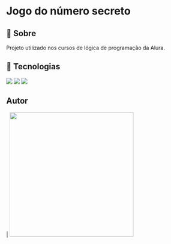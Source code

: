 <h1>Jogo do número secreto</h1>

<h2>📖 Sobre</h2>

<p>Projeto utilizado nos cursos de lógica de programação da Alura.</p>

## 🚀 Tecnologias
<div>
<img src="https://img.shields.io/badge/JavaScript-F7DF1E?style=for-the-badge&logo=javascript&logoColor=black">
<img src="https://img.shields.io/badge/HTML-239120?style=for-the-badge&logo=html5&logoColor=white">
<img src="https://img.shields.io/badge/CSS-239120?&style=for-the-badge&logo=css3&logoColor=white">
</div>

## Autor
| <img loading="lazy" src="https://avatars.githubusercontent.com/FernandoAurelius" width=330>